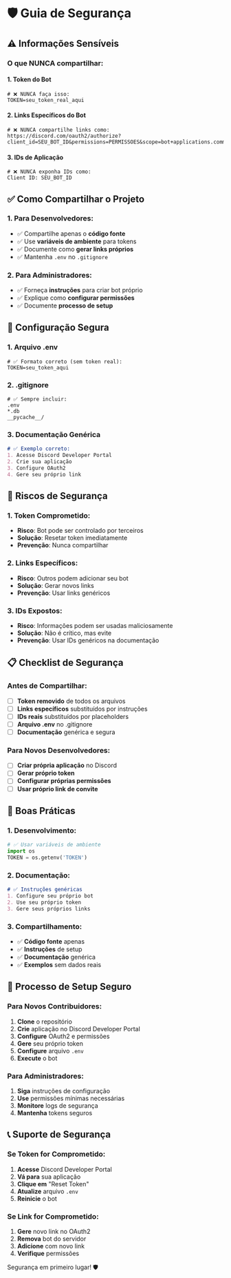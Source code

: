 # 🛡️ Guia de Segurança

## ⚠️ Informações Sensíveis

### **O que NUNCA compartilhar:**

#### **1. Token do Bot**
```env
# ❌ NUNCA faça isso:
TOKEN=seu_token_real_aqui
```

#### **2. Links Específicos do Bot**
```
# ❌ NUNCA compartilhe links como:
https://discord.com/oauth2/authorize?client_id=SEU_BOT_ID&permissions=PERMISSOES&scope=bot+applications.commands
```

#### **3. IDs de Aplicação**
```
# ❌ NUNCA exponha IDs como:
Client ID: SEU_BOT_ID
```

## ✅ Como Compartilhar o Projeto

### **1. Para Desenvolvedores:**
- ✅ Compartilhe apenas o **código fonte**
- ✅ Use **variáveis de ambiente** para tokens
- ✅ Documente como **gerar links próprios**
- ✅ Mantenha `.env` no `.gitignore`

### **2. Para Administradores:**
- ✅ Forneça **instruções** para criar bot próprio
- ✅ Explique como **configurar permissões**
- ✅ Documente **processo de setup**

## 🔧 Configuração Segura

### **1. Arquivo .env**
```env
# ✅ Formato correto (sem token real):
TOKEN=seu_token_aqui
```

### **2. .gitignore**
```gitignore
# ✅ Sempre incluir:
.env
*.db
__pycache__/
```

### **3. Documentação Genérica**
```markdown
# ✅ Exemplo correto:
1. Acesse Discord Developer Portal
2. Crie sua aplicação
3. Configure OAuth2
4. Gere seu próprio link
```

## 🚨 Riscos de Segurança

### **1. Token Comprometido:**
- **Risco**: Bot pode ser controlado por terceiros
- **Solução**: Resetar token imediatamente
- **Prevenção**: Nunca compartilhar

### **2. Links Específicos:**
- **Risco**: Outros podem adicionar seu bot
- **Solução**: Gerar novos links
- **Prevenção**: Usar links genéricos

### **3. IDs Expostos:**
- **Risco**: Informações podem ser usadas maliciosamente
- **Solução**: Não é crítico, mas evite
- **Prevenção**: Usar IDs genéricos na documentação

## 📋 Checklist de Segurança

### **Antes de Compartilhar:**
- [ ] **Token removido** de todos os arquivos
- [ ] **Links específicos** substituídos por instruções
- [ ] **IDs reais** substituídos por placeholders
- [ ] **Arquivo .env** no .gitignore
- [ ] **Documentação** genérica e segura

### **Para Novos Desenvolvedores:**
- [ ] **Criar própria aplicação** no Discord
- [ ] **Gerar próprio token**
- [ ] **Configurar próprias permissões**
- [ ] **Usar próprio link de convite**

## 🎯 Boas Práticas

### **1. Desenvolvimento:**
```python
# ✅ Usar variáveis de ambiente
import os
TOKEN = os.getenv('TOKEN')
```

### **2. Documentação:**
```markdown
# ✅ Instruções genéricas
1. Configure seu próprio bot
2. Use seu próprio token
3. Gere seus próprios links
```

### **3. Compartilhamento:**
- ✅ **Código fonte** apenas
- ✅ **Instruções** de setup
- ✅ **Documentação** genérica
- ✅ **Exemplos** sem dados reais

## 🔄 Processo de Setup Seguro

### **Para Novos Contribuidores:**
1. **Clone** o repositório
2. **Crie** aplicação no Discord Developer Portal
3. **Configure** OAuth2 e permissões
4. **Gere** seu próprio token
5. **Configure** arquivo `.env`
6. **Execute** o bot

### **Para Administradores:**
1. **Siga** instruções de configuração
2. **Use** permissões mínimas necessárias
3. **Monitore** logs de segurança
4. **Mantenha** tokens seguros

## 📞 Suporte de Segurança

### **Se Token for Comprometido:**
1. **Acesse** Discord Developer Portal
2. **Vá para** sua aplicação
3. **Clique em** "Reset Token"
4. **Atualize** arquivo `.env`
5. **Reinicie** o bot

### **Se Link for Comprometido:**
1. **Gere** novo link no OAuth2
2. **Remova** bot do servidor
3. **Adicione** com novo link
4. **Verifique** permissões

Segurança em primeiro lugar! 🛡️ 